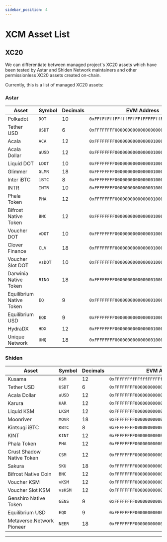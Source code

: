 ```yaml
---
sidebar_position: 4
---
```


# XCM Asset List

## XC20

We can differentiate between managed project's XC20 assets which have been tested by Astar and Shiden Network maintainers and other permissionless XC20 assets created on-chain.

Currently, this is a list of managed XC20 assets:

### Astar

Asset | Symbol | Decimals | EVM Address | Asset Id
---| --- | --- | --- | --- 
Polkadot | `DOT` | 10 | `0xFFfFfFffFFfffFFfFFfFFFFFffFFFffffFfFFFfF` | `340282366920938463463374607431768211455`
Tether USD | `USDT` | 6 | `0xFFFFFFFF000000000000000000000001000007C0` | `4294969280`
Acala | `ACA` | 12 | `0xFFFFFFFF00000000000000010000000000000000` | `18446744073709551616`
Acala Dollar | `aUSD` | 12 | `0xFFFFFFFF00000000000000010000000000000001` | `18446744073709551617`
Liquid DOT | `LDOT` | 10 | `0xFFFFFFFF00000000000000010000000000000002` | `18446744073709551618`
Glimmer | `GLMR` | 18 | `0xFFFFFFFF00000000000000010000000000000003` | `18446744073709551619`
Inter iBTC | `iBTC` | 8 | `0xFFFFFFFF00000000000000010000000000000004` | `18446744073709551620`
INTR | `INTR` | 10 | `0xFFFFFFFF00000000000000010000000000000005` | `18446744073709551621`
Phala Token | `PHA` | 12 | `0xFFFFFFFF00000000000000010000000000000006` | `18446744073709551622`
Bifrost Native Token | `BNC` | 12 | `0xFFFFFFFF00000000000000010000000000000007` | `18446744073709551623`
Voucher DOT | `vDOT` | 10 | `0xFFFFFFFF00000000000000010000000000000008` | `18446744073709551624`
Clover Finance | `CLV` | 18 | `0xFFFFFFFF00000000000000010000000000000009` | `18446744073709551625`
Voucher Slot DOT | `vsDOT` | 10 | `0xFFFFFFFF00000000000000010000000000000010` | `18446744073709551626`
Darwinia Native Token | `RING` | 18 | `0xFFFFFFFF00000000000000010000000000000011` | `18446744073709551627`
Equilibrium Native Token | `EQ` | 9 | `0xFFFFFFFF00000000000000010000000000000012` | `18446744073709551628`
Equilibrium USD | `EQD` | 9 | `0xFFFFFFFF00000000000000010000000000000013` | `18446744073709551629`
HydraDX | `HDX` | 12 | `0xFFFFFFFF00000000000000010000000000000014` | `18446744073709551630`
Unique Network | `UNQ` | 18 | `0xFFFFFFFF00000000000000010000000000000015` | `18446744073709551631`

### Shiden

Asset | Symbol | Decimals | EVM Address | Asset Id
---| --- | --- | --- | --- 
Kusama | `KSM` | 12 | `0xFFfFfFffFFfffFFfFFfFFFFFffFFFffffFfFFFfF` | `340282366920938463463374607431768211455`
Tether USD | `USDT` | 6 | `0xFFFFFFFF000000000000000000000001000007C0` | `4294969280`
Acala Dollar | `aUSD` | 12 | `0xFFFFFFFF00000000000000010000000000000000` | `18446744073709551616`
Karura | `KAR` | 12 | `0xFFFFFFFF00000000000000010000000000000002` | `18446744073709551618`
Liquid KSM | `LKSM` | 12 | `0xFFFFFFFF00000000000000010000000000000003` | `18446744073709551619`
Moonriver | `MOVR` | 18 | `0xFFFFFFFF00000000000000010000000000000004` | `18446744073709551620`
Kintsugi iBTC | `KBTC` | 8 | `0xFFFFFFFF00000000000000010000000000000005` | `18446744073709551621`
KINT | `KINT` | 12 | `0xFFFFFFFF00000000000000010000000000000006` | `18446744073709551622`
Phala Token | `PHA` | 12 | `0xFFFFFFFF00000000000000010000000000000007` | `18446744073709551623`
Crust Shadow Native Token | `CSM` | 12 | `0xFFFFFFFF00000000000000010000000000000008` | `18446744073709551624`
Sakura | `SKU` | 18 | `0xFFFFFFFF00000000000000010000000000000010` | `18446744073709551626`
Bifrost Native Coin | `BNC` | 12 | `0xFFFFFFFF00000000000000010000000000000011` | `18446744073709551627`
Voucher KSM | `vKSM` | 12 | `0xFFFFFFFF00000000000000010000000000000012` | `18446744073709551628`
Voucher Slot KSM | `vsKSM` | 12 | `0xFFFFFFFF00000000000000010000000000000013` | `18446744073709551629`
Genshiro Native Token | `GENS` | 9 | `0xFFFFFFFF00000000000000010000000000000014` | `18446744073709551630`
Equilibrium USD | `EQD` | 9 | `0xFFFFFFFF00000000000000010000000000000015` | `18446744073709551631`
Metaverse.Network Pioneer | `NEER` | 18 | `0xFFFFFFFF00000000000000010000000000000016` | `18446744073709551632`

---
